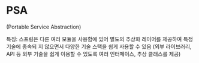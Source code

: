 # PSA
(Portable Service
Abstraction)

특징: 스프링은 다른 여러 모듈을 사용함에 있어 별도의 추상화 레이어를 제공하여 특정 기술에 종속되
지 않으면서 다양한 기술 스택을 쉽게 사용할 수 있음
(외부 라이브러리, API 등 외부 기술을 쉽게 이용할 수 있도록 여러 인터페이스, 추상 클래스를
제공)